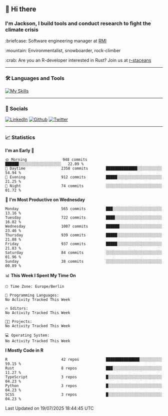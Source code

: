 ## :wave: Hi there
### I'm Jackson, I build tools and conduct research to fight the climate crisis
<p> :briefcase: Software engineering manager at <a href="https://rmi.org/" alt="RMI">RMI</a></p>
<p> :mountain: Environmentalist, snowboarder, rock-climber</p>
<p> :crab: Are you an R-developer interested in Rust? Join us at <a href="https://github.com/r-staceans" alt="r-staceans">r-staceans</a></p>

---

### :hammer_and_wrench: Languages and Tools

[![My Skills](https://skillicons.dev/icons?i=r,python,rust,docker,svelte,js,neovim,azure,postgresql,kubernetes,html,css&perline=6&theme=dark)](https://skillicons.dev)

---

### :iphone: Socials

[![LinkedIn](https://skillicons.dev/icons?i=linkedin&theme=dark)](https://www.linkedin.com/in/jackson-hoffart/) 
[![Github](https://skillicons.dev/icons?i=github&theme=dark)](https://github.com/jdhoffa) 
[![Twitter](https://skillicons.dev/icons?i=twitter&theme=dark)](https://twitter.com/jdhoffart) 

---

### :chart_with_upwards_trend: Statistics

 
<!--START_SECTION:waka-->
**I'm an Early 🐤** 

```text
🌞 Morning                948 commits         ██████░░░░░░░░░░░░░░░░░░░   22.09 % 
🌆 Daytime                2358 commits        ██████████████░░░░░░░░░░░   54.94 % 
🌃 Evening                912 commits         █████░░░░░░░░░░░░░░░░░░░░   21.25 % 
🌙 Night                  74 commits          ░░░░░░░░░░░░░░░░░░░░░░░░░   01.72 % 
```
📅 **I'm Most Productive on Wednesday** 

```text
Monday                   565 commits         ███░░░░░░░░░░░░░░░░░░░░░░   13.16 % 
Tuesday                  722 commits         ████░░░░░░░░░░░░░░░░░░░░░   16.82 % 
Wednesday                1007 commits        ██████░░░░░░░░░░░░░░░░░░░   23.46 % 
Thursday                 939 commits         █████░░░░░░░░░░░░░░░░░░░░   21.88 % 
Friday                   937 commits         █████░░░░░░░░░░░░░░░░░░░░   21.83 % 
Saturday                 84 commits          ░░░░░░░░░░░░░░░░░░░░░░░░░   01.96 % 
Sunday                   38 commits          ░░░░░░░░░░░░░░░░░░░░░░░░░   00.89 % 
```


📊 **This Week I Spent My Time On** 

```text
🕑︎ Time Zone: Europe/Berlin

💬 Programming Languages: 
No Activity Tracked This Week

🔥 Editors: 
No Activity Tracked This Week

🐱‍💻 Projects: 
No Activity Tracked This Week

💻 Operating System: 
No Activity Tracked This Week
```

**I Mostly Code in R** 

```text
R                        42 repos            ███████████████░░░░░░░░░░   59.15 % 
Rust                     8 repos             ███░░░░░░░░░░░░░░░░░░░░░░   11.27 % 
TypeScript               3 repos             █░░░░░░░░░░░░░░░░░░░░░░░░   04.23 % 
Python                   3 repos             █░░░░░░░░░░░░░░░░░░░░░░░░   04.23 % 
SCSS                     3 repos             █░░░░░░░░░░░░░░░░░░░░░░░░   04.23 % 
```




 Last Updated on 19/07/2025 18:44:45 UTC
<!--END_SECTION:waka-->
